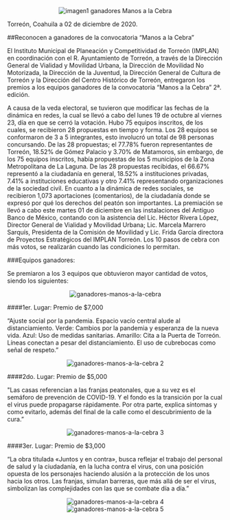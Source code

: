 <center><img src="2020-12-03-ganadores-manos-a-la-cebra/ima00.jpg" alt="imagen1 ganadores Manos a la Cebra"></center>

Torreón, Coahuila a 02 de diciembre de 2020.

##Reconocen a ganadores de la convocatoria “Manos a la Cebra”

El Instituto Municipal de Planeación y Competitividad de Torreón (IMPLAN) en coordinación con el R. Ayuntamiento de Torreón, a través de la Dirección General de Vialidad y Movilidad Urbana, la Dirección de Movilidad No Motorizada, la Dirección de la Juventud, la Dirección General de Cultura de Torreón y la Dirección del Centro Histórico de Torreón, entregaron los premios a los equipos ganadores de la convocatoria “Manos a la Cebra” 2ª. edición.

A causa de la veda electoral, se tuvieron que modificar las fechas de la dinámica en redes, la cual se llevó a cabo del lunes 19 de octubre al viernes 23, día en que se cerró la votación.
Hubo 75 equipos inscritos, de los cuales, se recibieron 28 propuestas en tiempo y forma. Los 28 equipos se conformaron de 3 a 5 integrantes, esto involucró un total de 98 personas concursando.
De las 28 propuestas; el 77.78% fueron representantes de Torreón, 18.52% de Gómez Palacio y 3.70% de Matamoros, sin embargo, de los 75 equipos inscritos, había propuestas de los 5 municipios de la Zona Metropolitana de La Laguna.
De las 28 propuestas recibidas, el 66.67% representó a la ciudadanía en general, 18.52% a instituciones privadas, 7.41% a instituciones educativas y otro 7.41% representando organizaciones de la sociedad civil.
En cuanto a la dinámica de redes sociales, se recibieron 1,073 aportaciones (comentarios), de la ciudadanía donde se expresó por qué los derechos del peatón son importantes.
La premiación se llevó a cabo este martes 01 de diciembre en las instalaciones del Antiguo Banco de México, contando con la asistencia del Lic. Héctor Rivera López, Director General de Vialidad y Movilidad Urbana; Lic. Marcela Marrero Sarquís, Presidenta de la Comisión de Movilidad y Lic. Frida García directora de Proyectos Estratégicos del IMPLAN Torreón.
Los 10 pasos de cebra con más votos, se realizarán cuando las condiciones lo permitan.

###Equipos ganadores:

Se premiaron a los 3 equipos que obtuvieron mayor cantidad de votos, siendo los siguientes:

<center><img src="2020-12-03-ganadores-manos-a-la-cebra/ima01.jpg" alt="ganadores-manos-a-la-cebra"></center>

####1er. Lugar: Premio de $7,000

“Ajuste social por la pandemia. Espacio vacío central alude al distanciamiento. Verde: Cambios por la pandemia y esperanza de la nueva vida. Azul: Uso de medidas sanitarias. Amarillo: Cita a la Puerta de Torreón. Líneas conectan a pesar del distanciamiento. El uso de cubrebocas como señal de respeto.”

<center><img src="2020-12-03-ganadores-manos-a-la-cebra/ima02.jpg" alt="ganadores-manos-a-la-cebra 2"></center>

####2do. Lugar: Premio de $5,000

"Las casas referencian a las franjas peatonales, que a su vez es el semáforo de prevención de COVID-19. Y el fondo es la transición por la cual el virus puede propagarse rápidamente. Por otra parte, explica síntomas y como evitarlo, además del final de la calle como el descubrimiento de la cura.”

<center><img src="2020-12-03-ganadores-manos-a-la-cebra/ima03.jpg" alt="ganadores-manos-a-la-cebra 3"></center>

####3er. Lugar: Premio de $3,000

“La obra titulada «Juntos y en contra», busca reflejar el trabajo del personal de salud y la ciudadanía, en la lucha contra el virus, con una posición opuesta de los personajes haciendo alusión a la protección de los unos hacia los otros. Las franjas, simulan barreras, que más allá de ser el virus, simbolizan las complejidades con las que se combate día a día.”

<center><img src="2020-12-03-ganadores-manos-a-la-cebra/ima04.jpg" alt="ganadores-manos-a-la-cebra 4"></center>

<center><img src="2020-12-03-ganadores-manos-a-la-cebra/ima05.jpg" alt="ganadores-manos-a-la-cebra 5"></center>
